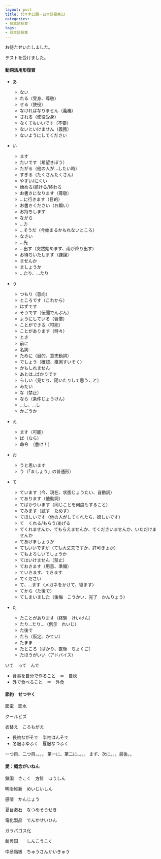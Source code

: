 ```yaml
---
layout: post
title: 代々木公園ー日本語授業13
categories:
- 日本語授業
tags:
- 日本語授業
---
```

お待たせいたしました。

テストを受けました。

#### 動詞活用形復習

* あ　
	* ない
	* れる（受身、尊敬）
	* せる（使役）
	* なければなりません（義務）
	* される（使役受身）
	* なくてもいいです（不要）
	* ないといけません（義務）
	* ないようにしてください
* い　
	* ます
	* たいです（希望きぼう）
	* たがる（他の人が...したい時）
	* すぎる（たくさんたくさん）
	* やすい/にくい
	* 始める/続ける/終わる
	* お書きになります（尊敬）
	* ...に行きます（目的）
	* お書きください（お願い）
	* お持ちします
	* ながら
	* ...方
	* ...そうだ（今始まるかもれないところ）
	* なさい
	* ...先
	* …出す（突然始めます、雨が降り出す） 
	* お待ちいたします（謙譲）
	* ませんか
	* ましょうか
	* ...たり、…たり
	
* う　
	* つもり（意向）
	* ところです（これから）
	* はずです
	* そうです（伝聞でんぶん）
	* ようにしている（習慣）
	* ことができる（可能）
	* ことがあります（時々）
	* とき
	* 前に
	* 名詞
	* ために（目的、意志動詞）
	* でしょう（確認、推測すいそく）
	* かもしれません
	* あとは..ばかりです
	* らしい（見たり、聞いたりして思うこと）
	* みたい
	* な（禁止）
	* なら（条件じょうけん）
	* ...し、...し
	* かごうか
* え
	* ます（可能）　
	* ば（なら）	
	* 命令　（書け！）
* お
	* うと思います
	* う（「ましょう」の普通形）
* て
	* ています（今、現在、状態じょうたい、自動詞）
	* てあります（他動詞）
	* てばかりいます（同じことを何度もすること）
	* てみます（試す　ためす）
	* てほしいです（他の人がしてくれたら、嬉しいです）
	* て　くれる/もらう/あげる
	* てくれませんか、てもらえませんか、てくださいませんか、いただけませんか
	* てあげましょうか
	* てもいいですか（ても大丈夫ですか、許可きょか）
	* てもよろしいでしょうか
	* てはいけません（禁止）
	* ておきます（用意、準備）
	* ていきます、てきます
	* てください
	* て、…ます（メガネをかけて、寝ます）
	* てから（た後で）
	* てしまいました（後悔　こうかい、完了　かんりょう）
* た
	* たことがあります（経験　けいけん）
	* たり…たり…（例示　れいじ）
	* た後で
	* たら（仮定、かてい）
	* たまま
	* たところ（ばかり、直後　ちょくご）
	* たほうがいい（アドバイス）

いて　って　んで

* 食事を自分で作ること　＝　自炊
* 外で食べること　＝　外食

#### 節約　せつやく
節電　節水

クールビズ

衣替え　ころもがえ

* 長袖ながそで　半袖はんそで
* 冬服ふゆふく　夏服なつふく

一つ目、二つ目、。。。
第一に、第二に、。。。
まず、次に。。。最後。。

#### 愛：概念がいねん
鎖国　さこく　方針　ほうしん

明治維新　めいじいしん

感情　かんじょう

夏目漱石　なつめそうせき

電化製品　でんかせいひん

ガラパゴス化

新興国　　しんこうこく

中産階級　ちゅうさんかいきゅう

